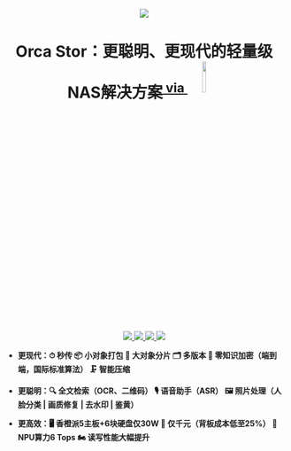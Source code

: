 <p align="center">
  <a href="https://orcastor.github.io/doc/">
    <img src="https://orcastor.github.io/doc/logo.svg">
  </a>
</p>

<h1 align="center"><strong>Orca Stor：更聪明、更现代的轻量级NAS解决方案</strong><sup><a href="https://jb.gg/OpenSourceSupport"> via <img src="https://resources.jetbrains.com/storage/products/company/brand/logos/jetbrains.png?_gl=1*nba8r7*_ga*MTc4MjEwNTkzOS4xNzE0MjM1MDkz*_ga_9J976DJZ68*MTcxNDg5OTc0NS4zLjEuMTcxNDg5OTc2OS4zNi4wLjA.&_ga=2.101520707.337805047.1714899746-1782105939.1714235093" width="12%" /></a></sup></h1>

<p align="center">
  <a href="/go.mod#L3" alt="go version">
    <img src="https://img.shields.io/badge/go%20version-%3E=1.16-brightgreen?style=flat"/>
  </a>
  <a href="https://app.fossa.com/projects/git%2Bgithub.com%2Forcastor%2Forcas?ref=badge_shield&issueType=license" alt="FOSSA Status">
    <img src="https://app.fossa.com/api/projects/git%2Bgithub.com%2Forcastor%2Forcas.svg?type=shield&issueType=license"/>
  </a>
  <a href="https://github.com/orcastor/orcas/blob/master/LICENSE" alt='MIT license'>
    <img src="https://img.shields.io/badge/license-MIT-blue.svg?style=flat">
  </a>
  <a href="https://orcastor.github.io/doc/" alt='docs'>
    <img src="https://img.shields.io/badge/docs-master-blue.svg?style=flat">
  </a>
  <!--<a href="https://codecov.io/gh/orcastor/orcas" alt="codecov">
    <img src="https://codecov.io/gh/orcastor/orcas/branch/master/graph/badge.svg?token=F6LQbADKkq"/>
  </a>-->
</p>

- **更现代：⏱ 秒传 📦 小对象打包 🔪 大对象分片 🗂 多版本 🔐 零知识加密（端到端，国际标准算法） 🗜 智能压缩**

- **更聪明：🔍 全文检索（OCR、二维码） 🎙 语音助手（ASR） 🖼 照片处理（人脸分类 | 画质修复 | 去水印 | 鉴黄）**

- **更高效：🖥 香橙派5主板+6块硬盘仅30W 💸 仅千元（背板成本低至25%） 🚀 NPU算力6 Tops 🏍 读写性能大幅提升**
